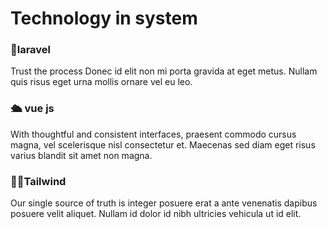 # Technology in system

### 🤝laravel

Trust the process Donec id elit non mi porta gravida at eget metus. Nullam quis risus eget urna mollis ornare vel eu leo.

### 🛳 vue js

With thoughtful and consistent interfaces, praesent commodo cursus magna, vel scelerisque nisl consectetur et. Maecenas sed diam eget risus varius blandit sit amet non magna.

### 🙇‍♀️Tailwind

Our single source of truth is integer posuere erat a ante venenatis dapibus posuere velit aliquet. Nullam id dolor id nibh ultricies vehicula ut id elit.

